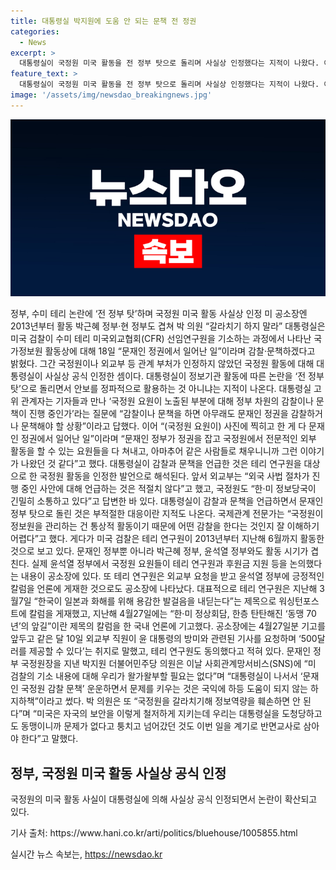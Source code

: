 ```yaml
---
title: 대통령실 박지원에 도움 안 되는 문책 전 정권
categories:
  - News
excerpt: >
  대통령실이 국정원 미국 활동을 전 정부 탓으로 돌리며 사실상 인정했다는 지적이 나왔다. 이에 대통령실은 감찰이나 문책을 하면 아무래도 문재인 정권을 감찰하거나 문책해야 할 상황이라고 언급해 논란을 키웠다. 한편, 국제관계 전문가는 국정원의 정보원 활동에 대한 감찰 요구를 이해하기 어렵다고 지적했다. 이에 대해 더불어민주당 의원은 국정원을 갈라치면 정보역량을 훼손하므로 안 되고, 대통령실이 논란을 부족한 대응으로 처리했다고 비판했다.
feature_text: >
  대통령실이 국정원 미국 활동을 전 정부 탓으로 돌리며 사실상 인정했다는 지적이 나왔다. 이에 대통령실은 감찰이나 문책을 하면 아무래도 문재인 정권을 감찰하거나 문책해야 할 상황이라고 언급해 논란을 키웠다. 한편, 국제관계 전문가는 국정원의 정보원 활동에 대한 감찰 요구를 이해하기 어렵다고 지적했다. 이에 대해 더불어민주당 의원은 국정원을 갈라치면 정보역량을 훼손하므로 안 되고, 대통령실이 논란을 부족한 대응으로 처리했다고 비판했다.
image: '/assets/img/newsdao_breakingnews.jpg'
---
```


<p><img src="/assets/img/newsdao_breakingnews.jpg" alt="firstkoreanews 속보" /></p>

<p>정부, 수미 테리 논란에 ‘전 정부 탓’하며 국정원 미국 활동 사실상 인정 미 공소장엔 2013년부터 활동 박근혜 정부·현 정부도 겹쳐 박 의원 “갈라치기 하지 말라” 대통령실은 미국 검찰이 수미 테리 미국외교협회(CFR) 선임연구원을 기소하는 과정에서 나타난 국가정보원 활동상에 대해 18일 “문재인 정권에서 일어난 일”이라며 감찰·문책하겠다고 밝혔다. 그간 국정원이나 외교부 등 관계 부처가 인정하지 않았던 국정원 활동에 대해 대통령실이 사실상 공식 인정한 셈이다. 대통령실이 정보기관 활동에 따른 논란을 ‘전 정부 탓’으로 돌리면서 안보를 정파적으로 활용하는 것 아니냐는 지적이 나온다. 대통령실 고위 관계자는 기자들과 만나 ‘국정원 요원이 노출된 부분에 대해 정부 차원의 감찰이나 문책이 진행 중인가’라는 질문에 “감찰이나 문책을 하면 아무래도 문재인 정권을 감찰하거나 문책해야 할 상황”이라고 답했다. 이어 “(국정원 요원이) 사진에 찍히고 한 게 다 문재인 정권에서 일어난 일”이라며 “문재인 정부가 정권을 잡고 국정원에서 전문적인 외부 활동을 할 수 있는 요원들을 다 쳐내고, 아마추어 같은 사람들로 채우니니까 그런 이야기가 나왔던 것 같다”고 했다. 대통령실이 감찰과 문책을 언급한 것은 테리 연구원을 대상으로 한 국정원 활동을 인정한 발언으로 해석된다. 앞서 외교부는 “외국 사법 절차가 진행 중인 사안에 대해 언급하는 것은 적절치 않다”고 했고, 국정원도 “한·미 정보당국이 긴밀히 소통하고 있다”고 답변한  바 있다. 대통령실이 감찰과 문책을 언급하면서 문재인 정부 탓으로 돌린 것은 부적절한 대응이란 지적도 나온다. 국제관계 전문가는 “국정원이 정보원을 관리하는 건 통상적 활동이기 때문에 어떤 감찰을 한다는 것인지 잘 이해하기 어렵다”고 했다. 게다가 미국 검찰은 테리 연구원이 2013년부터 지난해 6월까지 활동한 것으로 보고 있다. 문재인 정부뿐 아니라 박근혜 정부, 윤석열 정부와도 활동 시기가 겹친다. 실제 윤석열 정부에서 국정원 요원들이 테리 연구원과 후원금 지원 등을 논의했다는 내용이 공소장에 있다. 또 테리 연구원은 외교부 요청을 받고 윤석열 정부에 긍정적인 칼럼을 언론에 게재한 것으로도 공소장에 나타났다. 대표적으로 테리 연구원은 지난해 3월7일 “한국이 일본과 화해를 위해 용감한 발걸음을 내딛는다”는 제목으로 워싱턴포스트에 칼럼을 게재했고, 지난해 4월27일에는 “한·미 정상회담, 한층 탄탄해진 ‘동맹 70년’의 앞길”이란 제목의 칼럼을 한 국내 언론에 기고했다. 공소장에는 4월27일분 기고를 앞두고 같은 달 10일 외교부 직원이 윤 대통령의 방미와 관련된 기사를 요청하며 ‘500달러를 제공할 수 있다’는 취지로 말했고, 테리 연구원도 동의했다고 적혀 있다. 문재인 정부 국정원장을 지낸 박지원 더불어민주당 의원은 이날 사회관계망서비스(SNS)에 “미 검찰의 기소 내용에 대해 우리가 왈가왈부할 필요는 없다”며 “대통령실이 나서서 ‘문재인 국정원 감찰 문책’ 운운하면서 문제를 키우는 것은 국익에 하등 도움이 되지 않는 하지하책”이라고 썼다. 박 의원은 또 “국정원을 갈라치기해 정보역량을 훼손하면 안 된다”며 “미국은 자국의 보안을 이렇게 철저하게 지키는데 우리는 대통령실을 도청당하고도 동맹이니까 문제가 없다고 퉁치고 넘어갔던 것도 이번 일을 계기로 반면교사로 삼아야 한다”고 말했다.</p>

<h2 data-ke-size="size26">정부, 국정원 미국 활동 사실상 공식 인정</h2>

<p>국정원의 미국 활동 사실이 대통령실에 의해 사실상 공식 인정되면서 논란이 확산되고 있다.</p>

<p data-ke-size="size16">기사 출처: https://www.hani.co.kr/arti/politics/bluehouse/1005855.html</p>
실시간 뉴스 속보는, <a href="https://newsdao.kr" rel="dofollow">https://newsdao.kr</a>


